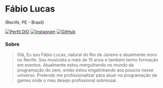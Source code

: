 # Fábio Lucas
(Recife, PE - Brasil)

[![Perfil DIO](https://img.shields.io/badge/-Meu%20Perfil%20na%20DIO-0077B5?style=for-the-badge&logo=gitbook&logoColor=white)](https://www.dio.me/users/sugarlucxs)
[![Instagram](https://img.shields.io/badge/-Instagram-%23E4405F?style=for-the-badge&logo=instagram&logoColor=white)](https://www.instagram.com/sugarlucxs/)
[![GitHub](https://img.shields.io/badge/GitHub-100000?style=for-the-badge&logo=github&logoColor=white)](https://github.com/sugarlucxss)

### Sobre
> Olá, Eu sou Fábio Lucas, natural do Rio de Janeiro e atualmente moro no Recife. Sou musicista a mais de 15 anos e também tenho formação em eventos. Atualmente estou mergulhando no mundo da programação do zero, então estou engatinhando aos poucos nesse universo. Pretendo me profissionalizar para atuar na programação de games onde o meu desejo profissional sobressai.
